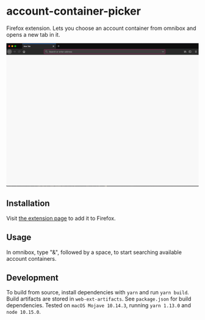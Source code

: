 # account-container-picker

Firefox extension. Lets you choose an account container from omnibox and opens a new tab in it.

![typing "&", followed by a space, triggers suggestions; selecting a suggestion opens a new tab in selected container](https://github.com/gmunguia/account-container-picker/raw/master/demo.gif "Demo")

## Installation

Visit [the extension page](https://addons.mozilla.org/en-US/firefox/addon/account-container-picker/) to add it to Firefox.

## Usage

In omnibox, type "&", followed by a space, to start searching available account containers.

## Development

To build from source, install dependencies with `yarn` and run `yarn build`. Build artifacts are stored in `web-ext-artifacts`. See `package.json` for build dependencies. Tested on `macOS Mojave 10.14.3`, running `yarn 1.13.0` and `node 10.15.0`.
